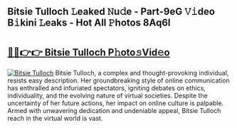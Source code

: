 ## Bitsie Tulloch 𝙻eaked 𝙽u𝚍e - Part-9eG 𝚅𝚒deo B𝚒kini 𝙻eaks - Hot All 𝙿hotos 8Aq6I

# <h2><a href="http://ld3zoh.urlbe.top/?page=Bitsie+Tulloch">🔗🔗👉👉 Bitsie Tulloch P𝚑oto𝚜Vid𝚎o</a></h2>

[![Bitsie Tulloch](https://i.imgur.com/eBuTRDB.gif)](http://ld3zoh.urlbe.top/?page=Bitsie+Tulloch)
Bitsie Tulloch, a complex and thought-provoking individual, resists easy description. Her groundbreaking style of online communication has enthralled and infuriated spectators, igniting debates on ethics, individuality, and the evolving nature of virtual societies. Despite the uncertainty of her future actions, her impact on online culture is palpable. Armed with unwavering dedication and undeniable appeal, Bitsie Tulloch reach in the virtual world is vast.
